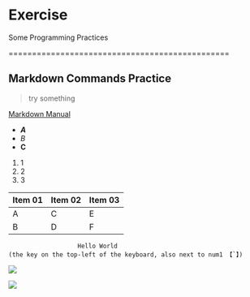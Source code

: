 # Exercise
Some Programming Practices


===============================================
## Markdown Commands Practice
> try something

[Markdown Manual](https://guides.github.com/features/mastering-markdown/)

+ ***A***
+ *B*
+ **C**

1. 1
2. 2
3. 3


| Item 01         | Item 02        | Item 03 |
|------------- |-------------| -------------|
| A             | C             | E |
| B             | D             | F |

```
                   Hello World 
(the key on the top-left of the keyboard, also next to num1 【`】)
````

![](https://static.pexels.com/photos/50577/hedgehog-animal-baby-cute-50577.jpeg)

![](https://timgsa.baidu.com/timg?image&quality=80&size=b9999_10000&sec=1508819839955&di=9f62310c7edbb23b5036eee0fbdd894b&imgtype=0&src=http%3A%2F%2Fimage.tupian114.com%2F20121126%2F12074985.jpg)